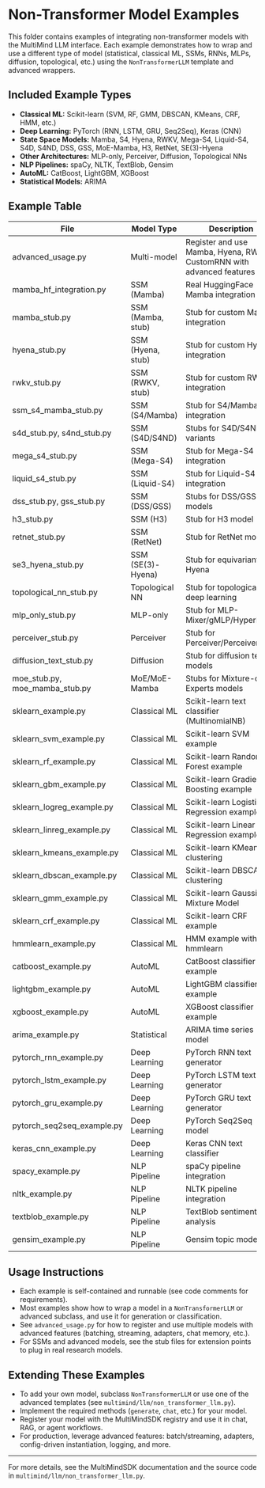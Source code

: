 # Non-Transformer Model Examples

This folder contains examples of integrating non-transformer models with the MultiMind LLM interface. Each example demonstrates how to wrap and use a different type of model (statistical, classical ML, SSMs, RNNs, MLPs, diffusion, topological, etc.) using the `NonTransformerLLM` template and advanced wrappers.

## Included Example Types
- **Classical ML:** Scikit-learn (SVM, RF, GMM, DBSCAN, KMeans, CRF, HMM, etc.)
- **Deep Learning:** PyTorch (RNN, LSTM, GRU, Seq2Seq), Keras (CNN)
- **State Space Models:** Mamba, S4, Hyena, RWKV, Mega-S4, Liquid-S4, S4D, S4ND, DSS, GSS, MoE-Mamba, H3, RetNet, SE(3)-Hyena
- **Other Architectures:** MLP-only, Perceiver, Diffusion, Topological NNs
- **NLP Pipelines:** spaCy, NLTK, TextBlob, Gensim
- **AutoML:** CatBoost, LightGBM, XGBoost
- **Statistical Models:** ARIMA

## Example Table
| File                        | Model Type         | Description |
|-----------------------------|--------------------|-------------|
| advanced_usage.py           | Multi-model        | Register and use Mamba, Hyena, RWKV, CustomRNN with advanced features |
| mamba_hf_integration.py     | SSM (Mamba)        | Real HuggingFace Mamba integration |
| mamba_stub.py               | SSM (Mamba, stub)  | Stub for custom Mamba integration |
| hyena_stub.py               | SSM (Hyena, stub)  | Stub for custom Hyena integration |
| rwkv_stub.py                | SSM (RWKV, stub)   | Stub for custom RWKV integration |
| ssm_s4_mamba_stub.py        | SSM (S4/Mamba)     | Stub for S4/Mamba integration |
| s4d_stub.py, s4nd_stub.py   | SSM (S4D/S4ND)     | Stubs for S4D/S4ND variants |
| mega_s4_stub.py             | SSM (Mega-S4)      | Stub for Mega-S4 integration |
| liquid_s4_stub.py           | SSM (Liquid-S4)    | Stub for Liquid-S4 integration |
| dss_stub.py, gss_stub.py    | SSM (DSS/GSS)      | Stubs for DSS/GSS models |
| h3_stub.py                  | SSM (H3)           | Stub for H3 model |
| retnet_stub.py              | SSM (RetNet)       | Stub for RetNet model |
| se3_hyena_stub.py           | SSM (SE(3)-Hyena)  | Stub for equivariant Hyena |
| topological_nn_stub.py      | Topological NN     | Stub for topological deep learning |
| mlp_only_stub.py            | MLP-only           | Stub for MLP-Mixer/gMLP/HyperMixer |
| perceiver_stub.py           | Perceiver          | Stub for Perceiver/Perceiver IO |
| diffusion_text_stub.py      | Diffusion          | Stub for diffusion text models |
| moe_stub.py, moe_mamba_stub.py | MoE/MoE-Mamba   | Stubs for Mixture-of-Experts models |
| sklearn_example.py          | Classical ML       | Scikit-learn text classifier (MultinomialNB) |
| sklearn_svm_example.py      | Classical ML       | Scikit-learn SVM example |
| sklearn_rf_example.py       | Classical ML       | Scikit-learn Random Forest example |
| sklearn_gbm_example.py      | Classical ML       | Scikit-learn Gradient Boosting example |
| sklearn_logreg_example.py   | Classical ML       | Scikit-learn Logistic Regression example |
| sklearn_linreg_example.py   | Classical ML       | Scikit-learn Linear Regression example |
| sklearn_kmeans_example.py   | Classical ML       | Scikit-learn KMeans clustering |
| sklearn_dbscan_example.py   | Classical ML       | Scikit-learn DBSCAN clustering |
| sklearn_gmm_example.py      | Classical ML       | Scikit-learn Gaussian Mixture Model |
| sklearn_crf_example.py      | Classical ML       | Scikit-learn CRF example |
| hmmlearn_example.py         | Classical ML       | HMM example with hmmlearn |
| catboost_example.py         | AutoML             | CatBoost classifier example |
| lightgbm_example.py         | AutoML             | LightGBM classifier example |
| xgboost_example.py          | AutoML             | XGBoost classifier example |
| arima_example.py            | Statistical        | ARIMA time series model |
| pytorch_rnn_example.py      | Deep Learning      | PyTorch RNN text generator |
| pytorch_lstm_example.py     | Deep Learning      | PyTorch LSTM text generator |
| pytorch_gru_example.py      | Deep Learning      | PyTorch GRU text generator |
| pytorch_seq2seq_example.py  | Deep Learning      | PyTorch Seq2Seq model |
| keras_cnn_example.py        | Deep Learning      | Keras CNN text classifier |
| spacy_example.py            | NLP Pipeline       | spaCy pipeline integration |
| nltk_example.py             | NLP Pipeline       | NLTK pipeline integration |
| textblob_example.py         | NLP Pipeline       | TextBlob sentiment analysis |
| gensim_example.py           | NLP Pipeline       | Gensim topic modeling |

## Usage Instructions
- Each example is self-contained and runnable (see code comments for requirements).
- Most examples show how to wrap a model in a `NonTransformerLLM` or advanced subclass, and use it for generation or classification.
- See `advanced_usage.py` for how to register and use multiple models with advanced features (batching, streaming, adapters, chat memory, etc.).
- For SSMs and advanced models, see the stub files for extension points to plug in real research models.

## Extending These Examples
- To add your own model, subclass `NonTransformerLLM` or use one of the advanced templates (see `multimind/llm/non_transformer_llm.py`).
- Implement the required methods (`generate`, `chat`, etc.) for your model.
- Register your model with the MultiMindSDK registry and use it in chat, RAG, or agent workflows.
- For production, leverage advanced features: batch/streaming, adapters, config-driven instantiation, logging, and more.

---
For more details, see the MultiMindSDK documentation and the source code in `multimind/llm/non_transformer_llm.py`.
